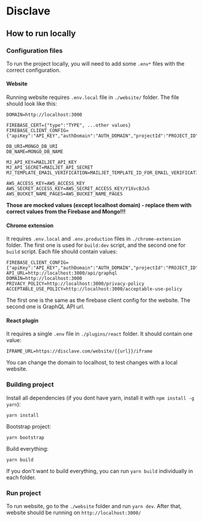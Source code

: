 # Disclave

## How to run locally

### Configuration files

To run the project locally, you will need to add some `.env*` files with the correct configuration.

#### Website 
Running website requires `.env.local` file in `./website/` folder. The file should look like this:
```
DOMAIN=http://localhost:3000

FIREBASE_CERT={"type":"TYPE", ...other values}
FIREBASE_CLIENT_CONFIG={"apiKey":"API_KEY","authDomain":"AUTH_DOMAIN","projectId":"PROJECT_ID","appId":"APP_ID","measurementId":"MEASUREMENT_ID"}

DB_URI=MONGO_DB_URI
DB_NAME=MONGO_DB_NAME

MJ_API_KEY=MAILJET_API_KEY
MJ_API_SECRET=MAILJET_API_SECRET
MJ_TEMPLATE_EMAIL_VERIFICATION=MAILJET_TEMPLATE_ID_FOR_EMAIL_VERIFICATION

AWS_ACCESS_KEY=AWS_ACCESS_KEY
AWS_SECRET_ACCESS_KEY=AWS_SECRET_ACCESS_KEY/Y1XvcBJx5
AWS_BUCKET_NAME_PAGES=AWS_BUCKET_NAME_PAGES
```
**Those are mocked values (except localhost domain) - replace them with correct values from the Firebase and Mongo!!!**

#### Chrome extension
It requires `.env.local` and `.env.production` files in `./chrome-extension` folder. The first one is used for `build:dev` script, and the second one for `build` script. Each file should contain values:
```
FIREBASE_CLIENT_CONFIG={"apiKey":"API_KEY","authDomain":"AUTH_DOMAIN","projectId":"PROJECT_ID","appId":"APP_ID","measurementId":"MEASUREMENT_ID"}
API_URL=http://localhost:3000/api/graphql
DOMAIN=http://localhost:3000
PRIVACY_POLICY=http://localhost:3000/privacy-policy
ACCEPTABLE_USE_POLICY=http://localhost:3000/acceptable-use-policy
```
The first one is the same as the firebase client config for the website. The second one is GraphQL API url.

#### React plugin
It requires a single `.env` file in `./plugins/react` folder. It should contain one value:
```
IFRAME_URL=https://disclave.com/website/{{url}}/iframe
```
You can change the domain to localhost, to test changes with a local website.

### Building project

Install all dependencies (if you dont have yarn, install it with `npm install -g yarn`):
```
yarn install
```
Bootstrap project:
```
yarn bootstrap
```
Build everything:
```
yarn build
```
If you don't want to build everything, you can run `yarn build` individually in each folder.

### Run project

To run website, go to the `./website` folder and run `yarn dev`. After that, website should be running on `http://localhost:3000/`
